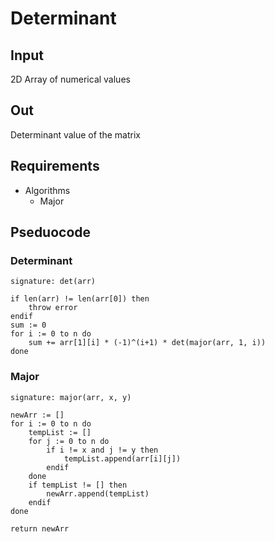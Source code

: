 # Determinant

## Input
2D Array of numerical values

## Out
Determinant value of the matrix

## Requirements
- Algorithms
    - Major

## Pseduocode
### Determinant
```
signature: det(arr)

if len(arr) != len(arr[0]) then
    throw error
endif
sum := 0
for i := 0 to n do
    sum += arr[1][i] * (-1)^(i+1) * det(major(arr, 1, i))
done
```

### Major
```
signature: major(arr, x, y)

newArr := []
for i := 0 to n do
    tempList := []
    for j := 0 to n do
        if i != x and j != y then
            tempList.append(arr[i][j])
        endif
    done
    if tempList != [] then
        newArr.append(tempList)
    endif
done

return newArr
```
